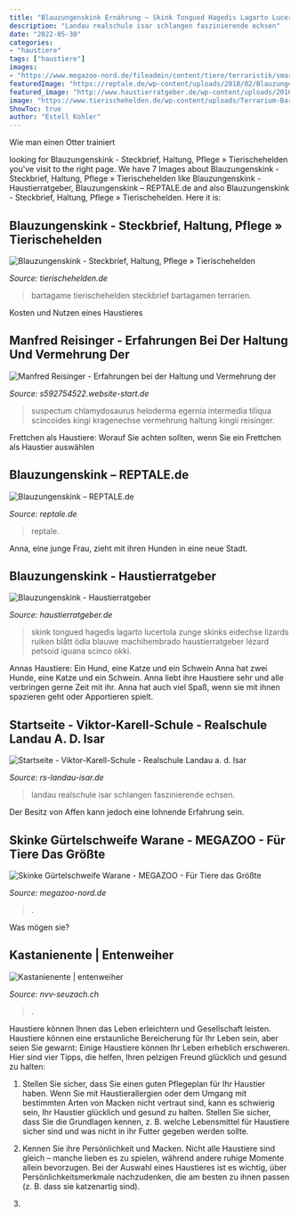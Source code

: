 ```yaml
---
title: "Blauzungenskink Ernährung ~ Skink Tongued Hagedis Lagarto Lucertola Zunge Skinks Eidechse Lizards Ruiken Blått ödla Blauwe Machihembrado Haustierratgeber Lézard Petsoid Iguana Scinco Okki"
description: "Landau realschule isar schlangen faszinierende echsen"
date: "2022-05-30"
categories:
- "haustiere"
tags: ["haustiere"]
images:
- "https://www.megazoo-nord.de/fileadmin/content/tiere/terraristik/smaragdskink__lamprolepis_smaragdina_.png"
featuredImage: "https://reptale.de/wp-content/uploads/2018/02/Blauzungenskink_TerraZoo_Rheinberg.jpg"
featured_image: "http://www.haustierratgeber.de/wp-content/uploads/2016/02/23327164_xl-300x214.jpg"
image: "https://www.tierischehelden.de/wp-content/uploads/Terrarium-Bartagame-1-480x320.jpg"
ShowToc: true
author: "Estell Kohler"
---
```



Wie man einen Otter trainiert

	

		
looking for Blauzungenskink - Steckbrief, Haltung, Pflege » Tierischehelden you've visit to the right page. We have 7 Images about Blauzungenskink - Steckbrief, Haltung, Pflege » Tierischehelden like Blauzungenskink - Haustierratgeber, Blauzungenskink – REPTALE.de and also Blauzungenskink - Steckbrief, Haltung, Pflege » Tierischehelden. Here it is:
		
    
## Blauzungenskink - Steckbrief, Haltung, Pflege » Tierischehelden

<img loading=lazy src="https://www.tierischehelden.de/wp-content/uploads/Terrarium-Bartagame-1-480x320.jpg" onerror="this.onerror=null;this.src='https://tse2.mm.bing.net/th?id=OIP.5m4QnknCNFvB4YUEqP5WqwHaE8&amp;pid=15.1';" alt="Blauzungenskink - Steckbrief, Haltung, Pflege » Tierischehelden">

_Source: tierischehelden.de_

>bartagame tierischehelden steckbrief bartagamen terrarien. 

	

Kosten und Nutzen eines Haustieres

    
## Manfred Reisinger - Erfahrungen Bei Der Haltung Und Vermehrung Der

<img loading=lazy src="http://s592754522.website-start.de/s/misc/logo.jpg?t=1615207753" onerror="this.onerror=null;this.src='https://tse4.mm.bing.net/th?id=OIP.3t9yQh0ZUn-x7FzFkXRhRAHaBm&amp;pid=15.1';" alt="Manfred Reisinger - Erfahrungen bei der Haltung und Vermehrung der">

_Source: s592754522.website-start.de_

>suspectum chlamydosaurus heloderma egernia intermedia tiliqua scincoides kingi kragenechse vermehrung haltung kingii reisinger. 

	

Frettchen als Haustiere: Worauf Sie achten sollten, wenn Sie ein Frettchen als Haustier auswählen

    
## Blauzungenskink – REPTALE.de

<img loading=lazy src="https://reptale.de/wp-content/uploads/2018/02/Blauzungenskink_TerraZoo_Rheinberg.jpg" onerror="this.onerror=null;this.src='https://tse1.mm.bing.net/th?id=OIP.it0tEGA2DAmh_t3RzGyymgHaFj&amp;pid=15.1';" alt="Blauzungenskink – REPTALE.de">

_Source: reptale.de_

>reptale. 

	

Anna, eine junge Frau, zieht mit ihren Hunden in eine neue Stadt.

    
## Blauzungenskink - Haustierratgeber

<img loading=lazy src="http://www.haustierratgeber.de/wp-content/uploads/2016/02/23327164_xl-300x214.jpg" onerror="this.onerror=null;this.src='https://tse1.mm.bing.net/th?id=OIP.z8oqBzWWPWvfROAOeyOjxwAAAA&amp;pid=15.1';" alt="Blauzungenskink - Haustierratgeber">

_Source: haustierratgeber.de_

>skink tongued hagedis lagarto lucertola zunge skinks eidechse lizards ruiken blått ödla blauwe machihembrado haustierratgeber lézard petsoid iguana scinco okki. 

	

Annas Haustiere: Ein Hund, eine Katze und ein Schwein
Anna hat zwei Hunde, eine Katze und ein Schwein. Anna liebt ihre Haustiere sehr und alle verbringen gerne Zeit mit ihr. Anna hat auch viel Spaß, wenn sie mit ihnen spazieren geht oder Apportieren spielt.

    
## Startseite - Viktor-Karell-Schule - Realschule Landau A. D. Isar

<img loading=lazy src="https://www.rs-landau-isar.de/tl_files/rslandau/2018_10_15Sport_1.jpg" onerror="this.onerror=null;this.src='https://tse4.mm.bing.net/th?id=OIP.nA3ALRaizbxQkl0MIIW6rgHaFj&amp;pid=15.1';" alt="Startseite - Viktor-Karell-Schule - Realschule Landau a. d. Isar">

_Source: rs-landau-isar.de_

>landau realschule isar schlangen faszinierende echsen. 

	

Der Besitz von Affen kann jedoch eine lohnende Erfahrung sein.

    
## Skinke Gürtelschweife Warane - MEGAZOO - Für Tiere Das Größte

<img loading=lazy src="https://www.megazoo-nord.de/fileadmin/content/tiere/terraristik/smaragdskink__lamprolepis_smaragdina_.png" onerror="this.onerror=null;this.src='https://tse3.mm.bing.net/th?id=OIP.tlvPK4n0nt2F7XnDQt30QQHaHa&amp;pid=15.1';" alt="Skinke Gürtelschweife Warane - MEGAZOO - Für Tiere das Größte">

_Source: megazoo-nord.de_

>. 

	

Was mögen sie?

    
## Kastanienente | Entenweiher

<img loading=lazy src="https://static.wixstatic.com/media/4e99df_e4c78e5b262d402dbfdb3842cab76ff1~mv2.jpg/v1/fill/w_458,h_305,al_c,q_80,usm_0.66_1.00_0.01/4e99df_e4c78e5b262d402dbfdb3842cab76ff1~mv2.jpg" onerror="this.onerror=null;this.src='https://tse4.mm.bing.net/th?id=OIP.oSucpByNsS_cniZFPtXFrQAAAA&amp;pid=15.1';" alt="Kastanienente | entenweiher">

_Source: nvv-seuzach.ch_

>. 

	

Haustiere können Ihnen das Leben erleichtern und Gesellschaft leisten.
Haustiere können eine erstaunliche Bereicherung für Ihr Leben sein, aber seien Sie gewarnt: Einige Haustiere können Ihr Leben erheblich erschweren. Hier sind vier Tipps, die helfen, Ihren pelzigen Freund glücklich und gesund zu halten:
1. Stellen Sie sicher, dass Sie einen guten Pflegeplan für Ihr Haustier haben. Wenn Sie mit Haustierallergien oder dem Umgang mit bestimmten Arten von Macken nicht vertraut sind, kann es schwierig sein, Ihr Haustier glücklich und gesund zu halten. Stellen Sie sicher, dass Sie die Grundlagen kennen, z. B. welche Lebensmittel für Haustiere sicher sind und was nicht in ihr Futter gegeben werden sollte.

2. Kennen Sie ihre Persönlichkeit und Macken. Nicht alle Haustiere sind gleich – manche lieben es zu spielen, während andere ruhige Momente allein bevorzugen. Bei der Auswahl eines Haustieres ist es wichtig, über Persönlichkeitsmerkmale nachzudenken, die am besten zu ihnen passen (z. B. dass sie katzenartig sind).

3.

